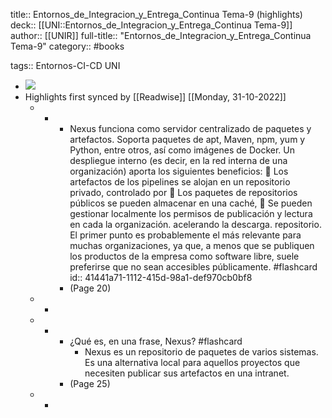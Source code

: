 title:: Entornos_de_Integracion_y_Entrega_Continua Tema-9 (highlights)
deck:: [[UNI::Entornos_de_Integracion_y_Entrega_Continua Tema-9]]
author:: [[UNIR]]
full-title:: "Entornos_de_Integracion_y_Entrega_Continua Tema-9"
category:: #books

tags:: Entornos-CI-CD UNI

- ![](https://readwise-assets.s3.amazonaws.com/media/uploaded_book_covers/profile_22942/eec69a14-5d36-490d-9fff-950f952183e3.jpg)
- Highlights first synced by [[Readwise]] [[Monday, 31-10-2022]]
	- -
		- Nexus  funciona  como  servidor  centralizado  de  paquetes  y  artefactos.  Soporta paquetes  de  apt,  Maven,  npm,  yum  y  Python,  entre  otros,  así  como  imágenes  de Docker. Un despliegue interno (es decir, en la red interna de una organización) aporta los siguientes beneficios:   Los artefactos de los pipelines se alojan en un repositorio privado, controlado por   Los  paquetes  de  repositorios  públicos  se  pueden  almacenar  en  una  caché,   Se  pueden  gestionar  localmente  los  permisos  de  publicación  y  lectura  en  cada la organización. acelerando la descarga. repositorio. El primer punto es probablemente el más relevante para muchas organizaciones, ya que,  a  menos que  se publiquen  los  productos  de  la  empresa  como  software  libre, suele  preferirse  que  no  sean  accesibles  públicamente. #flashcard
		  id:: 41441a71-1112-415d-98a1-def970cb0bf8
		- (Page 20)
	- -
	- -
		- ¿Qué es, en una frase, Nexus? #flashcard
			- Nexus es un repositorio de paquetes de varios sistemas. Es una alternativa local para aquellos proyectos que necesiten publicar sus artefactos en una intranet.
		- (Page 25)
	- -
